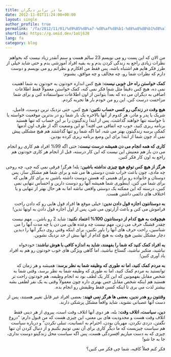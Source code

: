 ```yaml
---
title: ما در برابر دیگران
date: 2012-11-01T11:24:00+00:00
layout: single
author_profile: true
permalink: '/fa/2012/11/01/%d9%85%d8%a7-%d8%af%d8%b1-%d8%a8%d8%b1%d8%a7%d8%a8%d8%b1-%d8%af%db%8c%da%af%d8%b1%d8%a7%d9%86/'
shortlink: https://g.omid.dev/1oUj6J8
lang: fa
category: blog
---
```

<p dir="rtl">
  من الان که این پست رو می نویسم 23 سالم هست و سنم آنقدر زیاد نیست که بخواهم نظرات زیادی راجع به زندگی کردن بدم و به بقیه افراد آموزشی بدم و حتی شاید خیلی از طرز فکر هایم هم اشتباه باشه، پس فقط من افکارم و نظراتم رو می نویسم و دوست دارم که نظرات شما رو، چه مخالف و چه موافق، بشنوم:
</p>

<p dir="rtl">
  <strong>کمک خواستن راه حل خوبی نیست:</strong> هیچ کس اندازه خودتون به خودتون به شما اهمیت نمی ده، هیچ کس دقیقاٌ مثل شما فکر نمی کنه، کمک خواستن معمولاٌ فقط اطلاعات اضافی به دیگران می ده که بعداٌ بتواننن از اون اطلاعات سواستفاده کنن و برای شما مزاحمت درست کنن، این رو من خودم بار ها تجربه کردم.
</p>

<p dir="rtl">
  <strong>هیچ وقت در زندگی رو کسی حساب نکنین:</strong> هیچ کس، حتی نزدیک ترین دوست، فامیل، شریک یا پدر و مادر، هر کدوم از آنها بالاخره یک بار شما رو در بدترین موقعیت خواسته یا نا خواسته تنها خواهند گذاشت، پس از ابتدا زندگیتون را بر این حساب که تنها هستید برنامه ریزی کنید، خوب چه اتفاقی می افته؟ تو این وضعیت اگه از طرف اون آدمها کمکی برسه زندگیتون بهتر می شه، اما اگه شما رو تنها گذاشتند هم هیچ مشکلی پیش نمی آد چون شما از ابتدا برای این وضع برنامه ریزی کرده بودین.
</p>

<p dir="rtl">
  <strong>کاری که همه انجام می دن همیشه درست نیست:</strong> حتی اگه 99% افراد هم کاری رو انجام می دن باز هم معنیش این نیست که این کار درسته، قبل از انجام هر کاری خودتون هم راجع به اون کار فکر کنین.
</p>

<p dir="rtl">
  <strong>هرگز از هیچ کس توقع هیچ چیزی نداشته باشین:</strong> بله! هرگز! فرقی نمی کنه چی، چه روحی چه مادی، چون باعث خراب شدن دوستی ها می شه و برای شما هم مشکل ساز، پس دوستان و خانواده رو برای همینی که هستن دوست داشته باشین نه برای کار هایی که برای شما می کنن، اینطوری شما همیشه آنها رو دوست دارین و احساس تنهایی نمی کنین، درسته که این ممکنه یک دوستی واقعی نباشه اما به هر حال بهتر از تنهایی و یا اختلاف های دائمی داشتن هست.
</p>

<p dir="rtl">
  <strong>به دوستانتون اجازه قول دادن ندین:</strong> خیلی موقع ها افراد قول هایی رو که دادن راحت فراموش می کنن و باعث آزارتون می شن، پس از اول اجازه قول دادن به اونها ندین!
</p>

<p dir="rtl">
  <strong>هیچوقت به هیچ کدام از دوستانتون 100% اعتماد نکنید:</strong> شاید 2 رو باشن&#8230; مهم نیست چقدر قشنگ حرف می زنن، مهم نیست چه وعده هایی می دن یا چه مدت آنها را می شناسین، راحت حرف های آنها را باور نکنین، برای اینکه وقتی روی دیگر آنها را دیدین دچار مشکل نشین هیچ وقت به هیچ کدام از آنها بیش از حد نزدیک نشوین.
</p>

<p dir="rtl">
  <strong>به افراد کمک کنید که شما را بفهمند، شاید به اندازه کافی با هوش نباشند:</strong> خودخواه نباشید، متکبر نباشید، گستاخ نباشید، اما گاهی ویژگی های خوب خودتون رو هم به افراد یاد آوری کنین!
</p>

<p dir="rtl">
  <strong>به مردم کمک کنید، اما نه طوری که وظیفه شما به نظر برسد:</strong> همیشه و هر زمان که توانستید به مردم کمک کنید، اما نه طوری که وظیفه شما به نظر برسد، وقتی شما به شخص مقابل بفهمونین که این کار یک لطف بود نه انجام وظیفه، هم خودتون راحت تر هستید هم اینکه شخص مقابل حس بهتری داره چون معمولاٌ وقتی به یک نفر لطفی بشه بیشتر لذت می بری تا اینکه کسی فقط وظیفش رو انجام بده.
</p>

<p dir="rtl">
  <strong>وقتتون رو هدر ندین، بعضی ها هرگز نمی فهند:</strong> بعضی افراد غیر قابل تغییر هستند، پس از دست آنها عصبانی نشوید، شاید واقعاٌ مشکل پزشکی دارند.
</p>

<p dir="rtl">
  <strong>دین، سیاست، اتلاف وقت:</strong> بله، هر دوی آنها اتلاف وقت است، پیروی از هر دینی فقط اتلاف وقت هست و محدودیت های بی معنی، این چیزی هست که من قبول دارم: &#8220;دروغ نگفتن، دزدی نکردن، مهربان بودن، احترام به انسانیت، تنبلی نکردن&#8221; و درباره سیاست هم سیاست چیزیست که ما دیگر کاری برای آن نمی تونیم بکنبم و از دنبال کردن آن تنها چیزی که به دست میاریم افسردگی هست، پس اگه سیاست محل زندگیتو دوست نداری، جا به جا شو!
</p>

<p dir="rtl">
  فکر کنم فعلاٌ کافیه، شما چی فکر می کنین؟
</p>